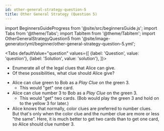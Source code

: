 ```yaml
---
id: other-general-strategy-question-5
title: Other General Strategy (Question 5)
---
```


import BeginnersGuideProgress from '@site/src/beginnersGuide.js';
import Tabs from '@theme/Tabs';
import TabItem from '@theme/TabItem';
import OtherGeneralStrategyQuestion5 from '@site/image-generator/yml/beginner/other-general-strategy-question-5.yml';

<BeginnersGuideProgress id="other-general-strategy-question-4" />

<!-- lint disable no-undefined-references -->

<Tabs
defaultValue="question"
values={[
{label: 'Question', value: 'question'},
{label: 'Solution', value: 'solution'},
]}>
<TabItem value="question">

- Enumerate all of the legal clues that Alice can give.
- Of these possibilities, what clue should Alice give?

</TabItem>
<TabItem value="solution">

- Alice can clue green to Bob as a _Play Clue_ on the green 3.
  - This would "get" one card.
- Alice can clue number 3 to Bob as a _Play Clue_ on the green 3.
  - This would "get" two cards. (Bob would play the green 3 and hold on to the yellow 3 for later.)
- Alice knows that normally, color clues are preferred to number clues. But that's only when the color clue and the number clue are more or less "the same". Here, it is much better to get two cards than to get one card, so Alice should clue number 3.

</TabItem>
</Tabs>

<OtherGeneralStrategyQuestion5 />
